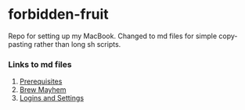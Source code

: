 # forbidden-fruit
Repo for setting up my MacBook.
Changed to md files for simple copy-pasting rather than long sh scripts.

### Links to md files
1. [Prerequisites](01-prerequisites.md)
2. [Brew Mayhem](02-brew-mayhem.md)
3. [Logins and Settings](03-logins-and-settings.md)
